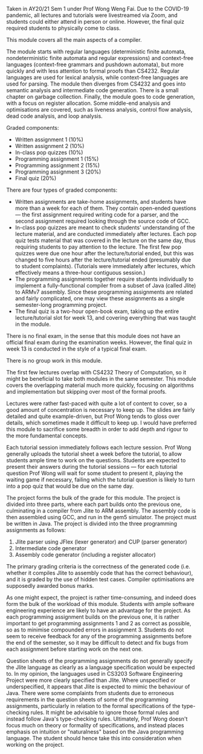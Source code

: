 Taken in AY20/21 Sem 1 under Prof Wong Weng Fai.  Due to the COVID-19 pandemic, all lectures and tutorials were livestreamed via Zoom, and students could either attend in person or online.  However, the final quiz required students to physically come to class.

This module covers all the main aspects of a compiler.

The module starts with regular languages (deterministic finite automata, nondeterministic finite automata and regular expressions) and context-free languages (context-free grammars and pushdown automata), but more quickly and with less attention to formal proofs than CS4232.  Regular languages are used for lexical analysis, while context-free languages are used for parsing.  The module then diverges from CS4232 and goes into semantic analysis and intermediate code generation.  There is a small chapter on garbage collection.  Finally, the module goes to code generation, with a focus on register allocation.  Some middle-end analysis and optimisations are covered, such as liveness analysis, control flow analysis, dead code analysis, and loop analysis.

Graded components:
- Written assignment 1 (10%)
- Written assignment 2 (10%)
- In-class pop quizzes (10%)
- Programming assignment 1 (15%)
- Programming assignment 2 (15%)
- Programming assignment 3 (20%)
- Final quiz (20%)

There are four types of graded components:
- Written assignments are take-home assignments, and students have more than a week for each of them.  They contain open-ended questions — the first assignment required writing code for a parser, and the second assignment required looking through the source code of GCC.
- In-class pop quizzes are meant to check students' understanding of the lecture material, and are conducted immediately after lectures.  Each pop quiz tests material that was covered in the lecture on the same day, thus requiring students to pay attention to the lecture.  The first few pop quizzes were due one hour after the lecture/tutorial ended, but this was changed to five hours after the lecture/tutorial ended (presumably due to student complaints).  (Tutorials were immediately after lectures, which effectively means a three-hour contiguous session.)
- The programming assignments together require students individually to implement a fully-functional compiler from a subset of Java (called Jlite) to ARMv7 assembly.  Since these programming assignments are related and fairly complicated, one may view these assignments as a single semester-long programming project.
- The final quiz is a two-hour open-book exam, taking up the entire lecture/tutorial slot for week 13, and covering everything that was taught in the module.

There is no final exam, in the sense that this module does not have an official final exam during the examination weeks.  However, the final quiz in week 13 is conducted in the style of a typical final exam.

There is no group work in this module.

The first few lectures overlap with CS4232 Theory of Computation, so it might be beneficial to take both modules in the same semester.  This module covers the overlapping material much more quickly, focusing on algorithms and implementation but skipping over most of the formal proofs.

Lectures were rather fast-paced with quite a lot of content to cover, so a good amount of concentration is necessary to keep up.  The slides are fairly detailed and quite example-driven, but Prof Wong tends to gloss over details, which sometimes made it difficult to keep up.  I would have preferred this module to sacrifice some breadth in order to add depth and rigour to the more fundamental concepts.

Each tutorial session immediately follows each lecture session.  Prof Wong generally uploads the tutorial sheet a week before the tutorial, to allow students ample time to work on the questions.  Students are expected to present their answers during the tutorial sessions — for each tutorial question Prof Wong will wait for some student to present it, playing the waiting game if necessary, failing which the tutorial question is likely to turn into a pop quiz that would be due on the same day.

The project forms the bulk of the grade for this module.  The project is divided into three parts, where each part builds onto the previous one, culminating in a compiler from Jlite to ARM assembly.  The assembly code is then assembled using GCC, and run in the gem5 simulator.  The project must be written in Java.  The project is divided into the three programming assignments as follows:
1. Jlite parser using JFlex (lexer generator) and CUP (parser generator)
2. Intermediate code generator
3. Assembly code generator (including a register allocator)

The primary grading criteria is the correctness of the generated code (i.e. whether it compiles Jlite to assembly code that has the correct behaviour), and it is graded by the use of hidden test cases.  Compiler optimisations are supposedly awarded bonus marks.

As one might expect, the project is rather time-consuming, and indeed does form the bulk of the workload of this module.  Students with ample software engineering experience are likely to have an advantage for the project.  As each programming assignment builds on the previous one, it is rather important to get programming assignments 1 and 2 as correct as possible, so as to minimise compounded errors in assignment 3.  Students do not seem to receive feedback for any of the programming assignments before the end of the semester, so it may be difficult to detect and fix bugs from each assignment before starting work on the next one.

Question sheets of the programming assignments do not generally specify the Jlite language as clearly as a language specification would be expected to.  In my opinion, the languages used in CS3203 Software Engineering Project were more clearly specified than Jlite.  Where unspecified or underspecified, it appears that Jlite is expected to mimic the behaviour of Java.  There were some complaints from students due to erroneous requirements in the question sheets of some of the programming assignments, particularly in relation to the formal specifications of the type-checking rules.  It might be advisable to ignore those formal rules and instead follow Java's type-checking rules.  Ultimately, Prof Wong doesn't focus much on theory or formality of specifications, and instead places emphasis on intuition or "naturalness" based on the Java programming language.  The student should hence take this into consideration when working on the project.